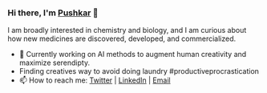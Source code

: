 ### Hi there, I'm [Pushkar](https://www.pushkarghanekar.com/) 👋

I am broadly interested in chemistry and biology, and I am curious about how new medicines are discovered, developed, and commercialized. 

- 🔭 Currently working on AI methods to augment human creativity and maximize serendipty.
- Finding creatives way to avoid doing laundry #productiveprocrastication 
- 📫 How to reach me: [Twitter](https://twitter.com/mepgg) | [LinkedIn](https://www.linkedin.com/in/pushkarghanekar/) | [Email](pushkarghanekar1610@gmail.com)

<!--
**pgg1610/pgg1610** is a ✨ _special_ ✨ repository because its `README.md` (this file) appears on your GitHub profile.

Here are some ideas to get you started:

- 🔭 I’m currently working on ...
- 🌱 I’m currently learning ...
- 👯 I’m looking to collaborate on ...
- 🤔 I’m looking for help with ...
- 💬 Ask me about ...
- 📫 How to reach me: ...
- 😄 Pronouns: ...
- ⚡ Fun fact: ...
-->
